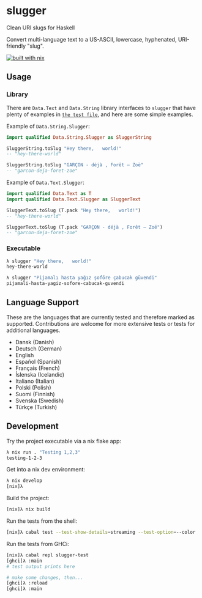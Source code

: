 # slugger

Clean URI slugs for Haskell

Convert multi-language text to a US-ASCII, lowercase, hyphenated, URI-friendly "slug".

[![built with nix](https://builtwithnix.org/badge.svg)](https://builtwithnix.org)

## Usage

### Library

There are `Data.Text` and `Data.String` library interfaces to `slugger` that
have plenty of examples in [`the test file`](./test/SluggerTest.hs), and here
are some simple examples.

Example of `Data.String.Slugger`:

```haskell
import qualified Data.String.Slugger as SluggerString

SluggerString.toSlug "Hey there,   world!"
-- "hey-there-world"

SluggerString.toSlug "GARÇON - déjà , Forêt — Zoë"
-- "garcon-deja-foret-zoe"
```

Example of `Data.Text.Slugger`:

```haskell
import qualified Data.Text as T
import qualified Data.Text.Slugger as SluggerText

SluggerText.toSlug (T.pack "Hey there,   world!")
-- "hey-there-world"

SluggerText.toSlug (T.pack "GARÇON - déjà , Forêt — Zoë")
-- "garcon-deja-foret-zoe"
```

### Executable

```sh
λ slugger "Hey there,   world!"
hey-there-world

λ slugger "Pijamalı hasta yağız şoföre çabucak güvendi"
pijamali-hasta-yagiz-sofore-cabucak-guvendi
```

## Language Support

These are the languages that are currently tested and therefore marked as
supported. Contributions are welcome for more extensive tests or tests for
additional languages.

* Dansk    (Danish)
* Deutsch  (German)
* English
* Español  (Spanish)
* Français (French)
* Íslenska (Icelandic)
* Italiano (Italian)
* Polski   (Polish)
* Suomi    (Finnish)
* Svenska  (Swedish)
* Türkçe   (Turkish)

## Development

Try the project executable via a nix flake app:

```sh
λ nix run . "Testing 1,2,3"
testing-1-2-3
```

Get into a nix dev environment:

```sh
λ nix develop
[nix]λ
```

Build the project:

```sh
[nix]λ nix build
```

Run the tests from the shell:

```sh
[nix]λ cabal test --test-show-details=streaming --test-option=--color
```

Run the tests from GHCi:

```sh
[nix]λ cabal repl slugger-test
[ghci]λ :main
# test output prints here

# make some changes, then...
[ghci]λ :reload
[ghci]λ :main
```
